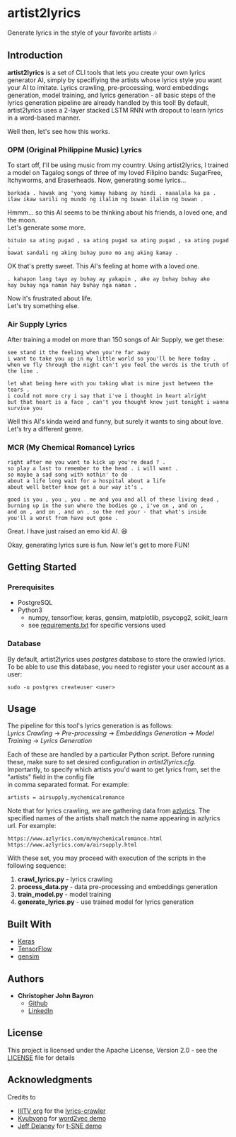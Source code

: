 # artist2lyrics

Generate lyrics in the style of your favorite artists  :notes:

## Introduction

**artist2lyrics** is a set of CLI tools that lets you create your own lyrics generator AI, simply by specifiying the artists whose lyrics style you want your AI to imitate. Lyrics crawling, pre-processing, word embeddings generation, model training, and lyrics generation - all basic steps of the lyrics generation pipeline are already handled by this tool! By default, artist2lyrics uses a 2-layer stacked LSTM RNN with dropout to learn lyrics in a word-based manner.

Well then, let's see how this works.

### OPM (Original Philippine Music) Lyrics

To start off, I'll be using music from my country. Using artist2lyrics, I trained a model on Tagalog songs of three of my loved Filipino bands: SugarFree, Itchyworms, and Eraserheads. Now, generating some lyrics...
```
barkada . hawak ang 'yong kamay habang ay hindi . naaalala ka pa .  
ilaw ikaw sarili ng mundo ng ilalim ng buwan ilalim ng buwan .
```
Hmmm... so this AI seems to be thinking about his friends, a loved one, and the moon.  
Let's generate some more.
```
bituin sa ating pugad , sa ating pugad sa ating pugad , sa ating pugad .  
bawat sandali ng aking buhay puno mo ang aking kamay .
```
OK that's pretty sweet. This AI's feeling at home with a loved one.
```
. kahapon lang tayo ay buhay ay yakapin , ako ay buhay buhay ako  
hay buhay nga naman hay buhay nga naman .
```
Now it's frustrated about life.  
Let's try something else.

### Air Supply Lyrics

After training a model on more than 150 songs of Air Supply, we get these:
```
see stand it the feeling when you're far away  
i want to take you up in my little world so you'll be here today .  
when we fly through the night can't you feel the words is the truth of the line .
```
```
let what being here with you taking what is mine just between the tears .  
i could not more cry i say that i've i thought in heart alright  
but that heart is a face , can't you thought know just tonight i wanna survive you
```
Well this AI's kinda weird and funny, but surely it wants to sing about love.  
Let's try a different genre.

### MCR (My Chemical Romance) Lyrics

```
right after me you want to kick up you're dead ? .  
so play a last to remember to the head . i will want .  
so maybe a sad song with nothin' to do  
about a life long wait for a hospital about a life  
about well better know get a our way it's .
```
```
good is you , you , you . me and you and all of these living dead ,  
burning up in the sun where the bodies go , i've on , and on ,  
and on , and on , and on . so the red your - that what's inside  
you'll a worst from have out gone .
```
Great. I have just raised an emo kid AI. :laughing:  

Okay, generating lyrics sure is fun. Now let's get to more FUN!

## Getting Started

### Prerequisites

* PostgreSQL
* Python3
    * numpy, tensorflow, keras, gensim, matplotlib, psycopg2, scikit_learn
    * see [requirements.txt](requirements.txt) for specific versions used

### Database

By default, artist2lyrics uses _postgres_ database to store the crawled lyrics.  
To be able to use this database, you need to register your user account as a user:
```
sudo -u postgres createuser <user>
```

## Usage

The pipeline for this tool's lyrics generation is as follows:  
_Lyrics Crawling_ -> _Pre-processing_ -> _Embeddings Generation_ -> _Model Training_ -> _Lyrics Generation_

Each of these are handled by a particular Python script. Before running these, make sure to set desired configuration in _artist2lyrics.cfg_. Importantly, to specify which artists you'd want to get lyrics from, set the "artists" field in the config file  
in comma separated format. For example:
```
artists = airsupply,mychemicalromance
```
Note that for lyrics crawling, we are gathering data from [azlyrics](https://www.azlyrics.com/). The specified names of the artists shall match the name appearing in azlyrics url. For example:
```
https://www.azlyrics.com/m/mychemicalromance.html
https://www.azlyrics.com/a/airsupply.html
```
With these set, you may proceed with execution of the scripts in the following sequence:
1. **crawl_lyrics.py** - lyrics crawling
2. **process_data.py** - data pre-processing and embeddings generation
3. **train_model.py** - model training
4. **generate_lyrics.py** - use trained model for lyrics generation

## Built With

* [Keras](https://keras.io/)
* [TensorFlow](https://www.tensorflow.org/)
* [gensim](https://radimrehurek.com/gensim/)

## Authors

* **Christopher John Bayron**
    * [Github](https://github.com/cjbayron)
    * [LinkedIn](https://www.linkedin.com/in/christopher-john-bayron)

## License

This project is licensed under the Apache License, Version 2.0 - see the [LICENSE](LICENSE) file for details

## Acknowledgments

Credits to 
* [IIITV org](https://github.com/iiitv) for the [lyrics-crawler](https://github.com/iiitv/lyrics-crawler)
* [Kyubyong](https://github.com/Kyubyong) for [word2vec demo](https://github.com/Kyubyong/wordvectors)
* [Jeff Delaney](https://www.kaggle.com/jeffd23) for [t-SNE demo](https://www.kaggle.com/jeffd23/visualizing-word-vectors-with-t-sne/notebook)